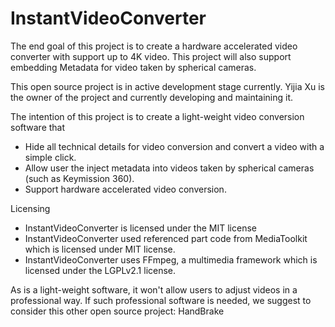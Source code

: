 # InstantVideoConverter
The end goal of this project is to create a hardware accelerated video converter with support up to 4K video. This project will also support embedding Metadata for video taken by spherical cameras.

This open source project is in active development stage currently. Yijia Xu is the owner of the project and currently developing and maintaining it.

The intention of this project is to create a light-weight video conversion software that
  - Hide all technical details for video conversion and convert a video with a simple click.
  - Allow user the inject metadata into videos taken by spherical cameras (such as Keymission 360).
  - Support hardware accelerated video conversion.

Licensing
- InstantVideoConverter is licensed under the MIT license
- InstantVideoConverter used referenced part code from MediaToolkit which is licensed under MIT license. 
- InstantVideoConverter uses FFmpeg, a multimedia framework which is licensed under the LGPLv2.1 license.

As is a light-weight software, it won't allow users to adjust videos in a professional way. If such professional software is needed, we suggest to consider this other open source project: HandBrake 
